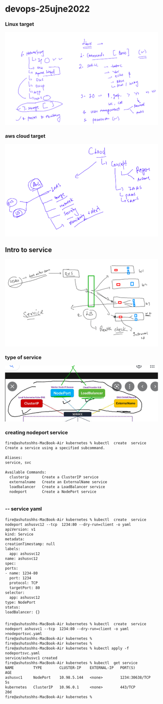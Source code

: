 # devops-25ujne2022

### Linux target 

<img src="ln.png" />

### aws cloud target 

<img src="cl.png" />

## Intro to service 

<img src="svc.png">

### type of service 

<img src="stype.png">

### creating nodeport service 

```
fire@ashutoshhs-MacBook-Air kubernetes % kubectl  create  service 
Create a service using a specified subcommand.

Aliases:
service, svc

Available Commands:
  clusterip      Create a ClusterIP service
  externalname   Create an ExternalName service
  loadbalancer   Create a LoadBalancer service
  nodeport       Create a NodePort service


  ```
  ### -- service yaml
  
  ```
  fire@ashutoshhs-MacBook-Air kubernetes % kubectl  create  service   nodeport ashusvc12 --tcp  1234:80 --dry-run=client -o yaml                   
apiVersion: v1
kind: Service
metadata:
  creationTimestamp: null
  labels:
    app: ashusvc12
  name: ashusvc12
spec:
  ports:
  - name: 1234-80
    port: 1234
    protocol: TCP
    targetPort: 80
  selector:
    app: ashusvc12
  type: NodePort
status:
  loadBalancer: {}
  ```
  
  ###
  
  ```
  fire@ashutoshhs-MacBook-Air kubernetes % kubectl  create  service   nodeport ashusvc1 --tcp  1234:80 --dry-run=client -o yaml   >nodeportsvc.yaml 
fire@ashutoshhs-MacBook-Air kubernetes % 
fire@ashutoshhs-MacBook-Air kubernetes % 
fire@ashutoshhs-MacBook-Air kubernetes % kubectl apply -f nodeportsvc.yaml 
service/ashusvc1 created
fire@ashutoshhs-MacBook-Air kubernetes % kubectl  get service 
NAME         TYPE        CLUSTER-IP    EXTERNAL-IP   PORT(S)          AGE
ashusvc1     NodePort    10.98.5.144   <none>        1234:30638/TCP   5s
kubernetes   ClusterIP   10.96.0.1     <none>        443/TCP          20d
fire@ashutoshhs-MacBook-Air kubernetes % 

  ```
  
  

